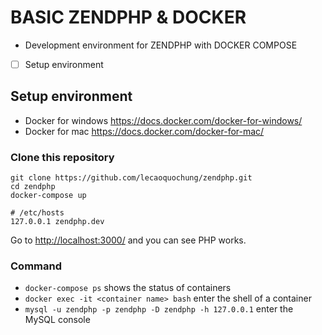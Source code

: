 # BASIC ZENDPHP & DOCKER
- Development environment for ZENDPHP with DOCKER COMPOSE
- [ ] Setup environment

## Setup environment
- Docker for windows https://docs.docker.com/docker-for-windows/
- Docker for mac https://docs.docker.com/docker-for-mac/

### Clone this repository

```
git clone https://github.com/lecaoquochung/zendphp.git
cd zendphp
docker-compose up

# /etc/hosts
127.0.0.1 zendphp.dev
```

Go to <http://localhost:3000/> and you can see PHP works.


### Command
- `docker-compose ps` shows the status of containers
- `docker exec -it <container name> bash` enter the shell of a container
- `mysql -u zendphp -p zendphp -D zendphp -h 127.0.0.1` enter the MySQL console
